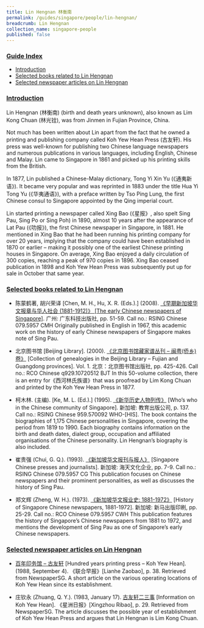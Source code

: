 ```yaml
---
title: Lin Hengnan 林衡南
permalink: /guides/singapore/people/lin-hengnan/
breadcrumb: Lin Hengnan
collection_name: singapore-people
published: false
---
```


### <u>Guide Index</u>

* [Introduction](#introduction)
* [Selected books related to Lin Hengnan](#selected-books-related-to-lin-hengnan)
* [Selected newspaper articles on Lin Hengnan](#selected-newspaper-articles-on-lin-hengnan)

### <u>Introduction</u>

Lin Hengnan (林衡南) (birth and death years unknown), also known as Lim Kong Chuan (林光铨), was from Jinmen in Fujian Province, China.

Not much has been written about Lin apart from the fact that he owned a printing and publishing company called Koh Yew Hean Press (古友轩). His press was well-known for publishing two Chinese language newspapers and numerous publications in various languages, including English, Chinese and Malay. Lin came to Singapore in 1861 and picked up his printing skills from the British.

In 1877, Lin published a Chinese-Malay dictionary, Tong Yi Xin Yu (《通夷新语》). It became very popular and was reprinted in 1883 under the title Hua Yi Tong Yu (《华夷通语》), with a preface written by Tso Ping Lung, the first Chinese consul to Singapore appointed by the Qing imperial court.

Lin started printing a newspaper called Xing Bao (《星报》, also spelt Sing Pau, Sing Po or Sing Poh) in 1890, almost 10 years after the appearance of Lat Pau (《叻报》), the first Chinese newspaper in Singapore, in 1881. He mentioned in Xing Bao that he had been running his printing company for over 20 years, implying that the company could have been established in 1870 or earlier – making it possibly one of the earliest Chinese printing houses in Singapore. On average, Xing Bao enjoyed a daily circulation of 300 copies, reaching a peak of 970 copies in 1896. Xing Bao ceased publication in 1898 and Koh Yew Hean Press was subsequently put up for sale in October that same year.

 

### <u>Selected books related to Lin Hengnan</u>

* 陈蒙鹤著, 胡兴荣译 [Chen, M. H., Hu, X. R. (Eds.).] (2008). [《早期新加坡华文报章与华人社会 (1881-1912)》 [The early Chinese newspapers of Singapore]](http://eservice.nlb.gov.sg/item_holding_s.aspx?bid=13112930). 广州: 广东科技出版社, pp. 51-59.
Call no.: RSING Chinese 079.5957 CMH
Originally published in English in 1967, this academic work on the history of early Chinese newspapers of Singapore makes note of Sing Pau.


* 北京图书馆 [Beijing Library]. (2000). [《北京图书馆藏家谱丛刊 – 闽粤(侨乡)卷》](http://eservice.nlb.gov.sg/item_holding_s.aspx?bid=10088407) [Collection of genealogies in the Beijing Library – Fujian and Guangdong provinces]. Vol. 1. 北京：北京图书馆出版社, pp. 425-426.
Call no.: RCO Chinese q929.10720512 BJT
In this 50-volume collection, there is an entry for《西河林氏族谱》that was proofread by Lim Kong Chuan and printed by the Koh Yew Hean Press in 1877.


* 柯木林. (主编). [Ke, M. L. (Ed.).] (1995). [《新华历史人物列传》](http://eservice.nlb.gov.sg/item_holding_s.aspx?bid=84500628) [Who’s who in the Chinese community of Singapore]. 新加坡: 教育出版公司, p. 137.
Call no.: RSING Chinese 959.570092 WHO-\[HIS\].
The book contains the biographies of 1,175 Chinese personalities in Singapore, covering the period from 1819 to 1990. Each biography contains information on the birth and death dates, dialect group, occupation and affiliated organisations of the Chinese personality. Lin Hengnan’s biography is also included.


* 崔贵强 (Chui, G. Q.). (1993). [《新加坡华文报刊与报人》](http://eservice.nlb.gov.sg/item_holding_s.aspx?bid=84520907) [Singapore Chinese presses and journalists]. 新加坡: 海天文化企业, pp. 7-9.
Call no.: RSING Chinese 079.5957 CG
This publication focuses on Chinese newspapers and their prominent personalities, as well as discusses the history of Sing Pau.


* 郑文辉 (Zheng, W. H.). (1973). [《新加坡华文报业史: 1881-1972》](http://eservice.nlb.gov.sg/item_holding_s.aspx?bid=84469781) [History of Singapore Chinese newspapers, 1881-1972]. 新加坡: 新马出版印刷, pp. 25-29.
Call no.: RCO Chinese 079.5957 CWH
This publication features the history of Singapore’s Chinese newspapers from 1881 to 1972, and mentions the development of Sing Pau as one of Singapore’s early Chinese newspapers.


### <u>Selected newspaper articles on Lin Hengnan</u>

* [百年印务馆 – 古友轩](http://eresources.nlb.gov.sg/newspapers/Digitised/Article/lhzb19880904-1.2.65.2.2) [Hundred years printing press – Koh Yew Hean]. (1988, September 4). 《联合早报》[Lianhe Zaobao], p. 38. Retrieved from NewspaperSG.
A short article on the various operating locations of Koh Yew Hean since its establishment.


* 庄钦永 (Zhuang, Q. Y.). (1983, January 17). [古友轩二三事](http://eresources.nlb.gov.sg/newspapers/Digitised/Article/scjp19830117-1.2.59.1.1) [Information on Koh Yew Hean]. 《星洲日报》[Xingzhou Ribao], p. 29. Retrieved from NewspaperSG.
The article discusses the possible year of establishment of Koh Yew Hean Press and argues that Lin Hengnan is Lim Kong Chuan.